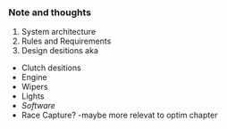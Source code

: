 ### Note and thoughts

1. System architecture
2. Rules and Requirements
3. Design desitions aka

* Clutch desitions
* Engine
* Wipers
* Lights
* *Software*
* Race Capture? -maybe more relevat to optim chapter
